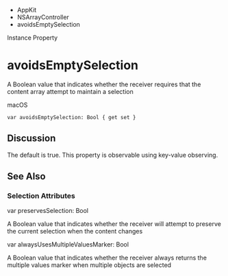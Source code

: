 

- AppKit
- NSArrayController
-  avoidsEmptySelection 

Instance Property

# avoidsEmptySelection

A Boolean value that indicates whether the receiver requires that the content array attempt to maintain a selection

macOS

``` source
var avoidsEmptySelection: Bool { get set }
```

## Discussion

The default is true. This property is observable using key-value observing.

## See Also

### Selection Attributes

var preservesSelection: Bool

A Boolean value that indicates whether the receiver will attempt to preserve the current selection when the content changes

var alwaysUsesMultipleValuesMarker: Bool

A Boolean value that indicates whether the receiver always returns the multiple values marker when multiple objects are selected

